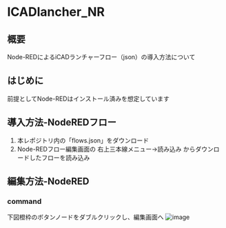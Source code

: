 # ICADlancher_NR
## 概要
Node-REDによるiCADランチャーフロー（json）の導入方法について
## はじめに
前提としてNode-REDはインストール済みを想定しています
## 導入方法-NodeREDフロー
1. 本レポジトリ内の「flows.json」をダウンロード
2. Node-REDフロー編集画面の 右上三本線メニュー→読み込み からダウンロードしたフローを読み込み
## 編集方法-NodeRED
### command
下図橙枠のボタンノードをダブルクリックし、編集画面へ
![image](https://github.com/user-attachments/assets/d1209206-d032-452b-b241-7bd050be5bc8)
